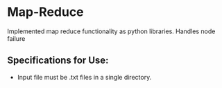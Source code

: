# Map-Reduce
Implemented map reduce functionality as python libraries. Handles node failure


## Specifications for Use:

- Input file must be .txt files in a single directory.